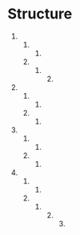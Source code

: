 # Structure

1. 1. 1. 
   2. 1. 2. 
2. 1. 1. 
   2. 1. 
3. 1. 1. 
   2. 1. 
4. 1. 1. 
   2. 1. 2. 3. 

